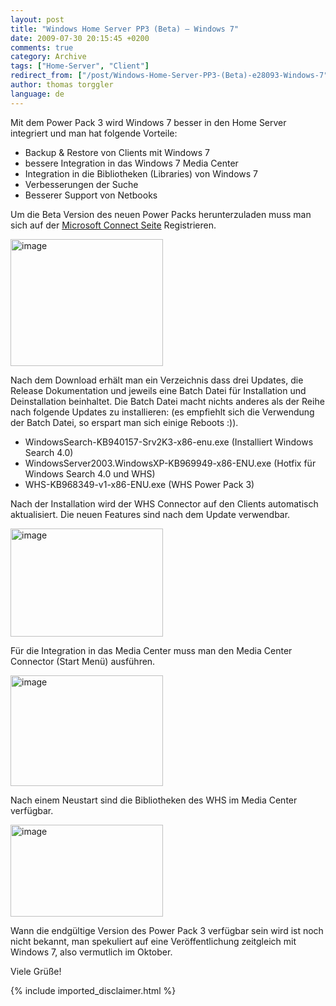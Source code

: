 ```yaml
---
layout: post
title: "Windows Home Server PP3 (Beta) – Windows 7"
date: 2009-07-30 20:15:45 +0200
comments: true
category: Archive
tags: ["Home-Server", "Client"]
redirect_from: ["/post/Windows-Home-Server-PP3-(Beta)-e28093-Windows-7", "/post/windows-home-server-pp3-(beta)-e28093-windows-7"]
author: thomas torggler
language: de
---
```

<!-- more -->
<p>Mit dem Power Pack 3 wird Windows 7 besser in den Home Server integriert und man hat folgende Vorteile:</p>  <ul>   <li>Backup &amp; Restore von Clients mit Windows 7 </li>    <li>bessere Integration in das Windows 7 Media Center </li>    <li>Integration in die Bibliotheken (Libraries) von Windows 7 </li>    <li>Verbesserungen der Suche </li>    <li>Besserer Support von Netbooks </li> </ul>  <p>Um die Beta Version des neuen Power Packs herunterzuladen muss man sich auf der <a href="https://connect.microsoft.com/WindowsHomeServer" target="_blank">Microsoft Connect Seite</a> Registrieren.</p>  <p><a href="/assets/archive/image_16.png"><img style="border-right-width: 0px; display: inline; border-top-width: 0px; border-bottom-width: 0px; border-left-width: 0px" title="image" border="0" alt="image" src="/assets/archive/image_thumb_16.png" width="244" height="203" /></a></p>  <p>Nach dem Download erhält man ein Verzeichnis dass drei Updates, die Release Dokumentation und jeweils eine Batch Datei für Installation und Deinstallation beinhaltet. Die Batch Datei macht nichts anderes als der Reihe nach folgende Updates zu installieren: (es empfiehlt sich die Verwendung der Batch Datei, so erspart man sich einige Reboots :)).</p>  <ul>   <li>WindowsSearch-KB940157-Srv2K3-x86-enu.exe (Installiert Windows Search 4.0) </li>    <li>WindowsServer2003.WindowsXP-KB969949-x86-ENU.exe (Hotfix für Windows Search 4.0 und WHS) </li>    <li>WHS-KB968349-v1-x86-ENU.exe (WHS Power Pack 3) </li> </ul>  <p>Nach der Installation wird der WHS Connector auf den Clients automatisch aktualisiert. Die neuen Features sind nach dem Update verwendbar.</p>  <p><a href="/assets/archive/image_17.png"><img style="border-right-width: 0px; display: inline; border-top-width: 0px; border-bottom-width: 0px; border-left-width: 0px" title="image" border="0" alt="image" src="/assets/archive/image_thumb_17.png" width="244" height="173" /></a> </p>  <p>Für die Integration in das Media Center muss man den Media Center Connector (Start Menü) ausführen.</p>  <p><a href="/assets/archive/image_18.png"><img style="border-right-width: 0px; display: inline; border-top-width: 0px; border-bottom-width: 0px; border-left-width: 0px" title="image" border="0" alt="image" src="/assets/archive/image_thumb_18.png" width="244" height="177" /></a> </p>  <p>Nach einem Neustart sind die Bibliotheken des WHS im Media Center verfügbar.</p>  <p><a href="/assets/archive/image_19.png"><img style="border-bottom: 0px; border-left: 0px; display: inline; border-top: 0px; border-right: 0px" title="image" border="0" alt="image" src="/assets/archive/image_thumb_19.png" width="244" height="147" /></a> </p>  <p>Wann die endgültige Version des Power Pack 3 verfügbar sein wird ist noch nicht bekannt, man spekuliert auf eine Veröffentlichung zeitgleich mit Windows 7, also vermutlich im Oktober.</p>  <p>Viele Grüße!</p>
{% include imported_disclaimer.html %}
